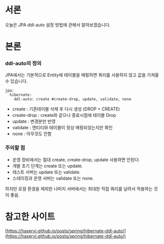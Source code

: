 # 서론

오늘은 JPA ddl-auto 설정 방법에 관해서 알아보겠습니다. 

# 본론

### ddl-auto의 정의

JPA에서는 기본적으로 Entity에 테이블을 매핑하면 쿼리를 사용하지 않고 값을 가져올 수 있습니다. 

```
jpa:
  hibernate:
    ddl-auto: create #create-drop, update, validate, none
```

- create : 기존테이블 삭제 후 다시 생성 (DROP + CREATE)
- create-drop : create와 같으나 종료시점에 테이블 Drop
- update : 변경분만 반영
- validate : 엔티티와 테이블이 정상 매핑되었는지만 확인
- none : 아무것도 안함 

### 주의할 점

- 운영 장비에서는 절대 create, create-drop, update 사용하면 안된다.
- 개발 초기 단계는 create 또는 update. 
- 테스트 서버는 update 또는 validate. 
- 스테이징과 운영 서버는 validate 또는 none. 

하지만 로컬 환경을 제외한 나머지 서버에서는 최대한 직접 쿼리를 날려서 적용하는 것이 좋음. 

# 참고한 사이트 

[https://haservi.github.io/posts/spring/hibernate-ddl-auto/](https://haservi.github.io/posts/spring/hibernate-ddl-auto/)